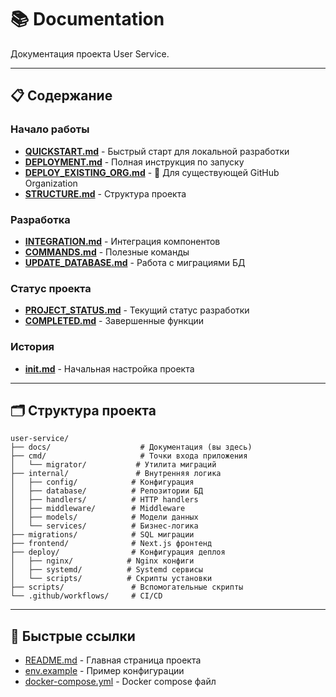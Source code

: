 # 📚 Documentation

Документация проекта User Service.

---

## 📋 Содержание

### Начало работы

- **[QUICKSTART.md](./QUICKSTART.md)** - Быстрый старт для локальной разработки
- **[DEPLOYMENT.md](./DEPLOYMENT.md)** - Полная инструкция по запуску
- **[DEPLOY_EXISTING_ORG.md](./DEPLOY_EXISTING_ORG.md)** - 🔄 Для существующей GitHub Organization
- **[STRUCTURE.md](./STRUCTURE.md)** - Структура проекта

### Разработка

- **[INTEGRATION.md](./INTEGRATION.md)** - Интеграция компонентов
- **[COMMANDS.md](./COMMANDS.md)** - Полезные команды
- **[UPDATE_DATABASE.md](./UPDATE_DATABASE.md)** - Работа с миграциями БД

### Статус проекта

- **[PROJECT_STATUS.md](./PROJECT_STATUS.md)** - Текущий статус разработки
- **[COMPLETED.md](./COMPLETED.md)** - Завершенные функции

### История

- **[init.md](./init.md)** - Начальная настройка проекта

---

## 🗂️ Структура проекта

```
user-service/
├── docs/                    # Документация (вы здесь)
├── cmd/                     # Точки входа приложения
│   └── migrator/           # Утилита миграций
├── internal/               # Внутренняя логика
│   ├── config/            # Конфигурация
│   ├── database/          # Репозитории БД
│   ├── handlers/          # HTTP handlers
│   ├── middleware/        # Middleware
│   ├── models/            # Модели данных
│   └── services/          # Бизнес-логика
├── migrations/            # SQL миграции
├── frontend/              # Next.js фронтенд
├── deploy/                # Конфигурация деплоя
│   ├── nginx/            # Nginx конфиги
│   ├── systemd/          # Systemd сервисы
│   └── scripts/          # Скрипты установки
├── scripts/               # Вспомогательные скрипты
└── .github/workflows/     # CI/CD
```

---

## 🚀 Быстрые ссылки

- [README.md](../README.md) - Главная страница проекта
- [env.example](../env.example) - Пример конфигурации
- [docker-compose.yml](../docker-compose.yml) - Docker compose файл
